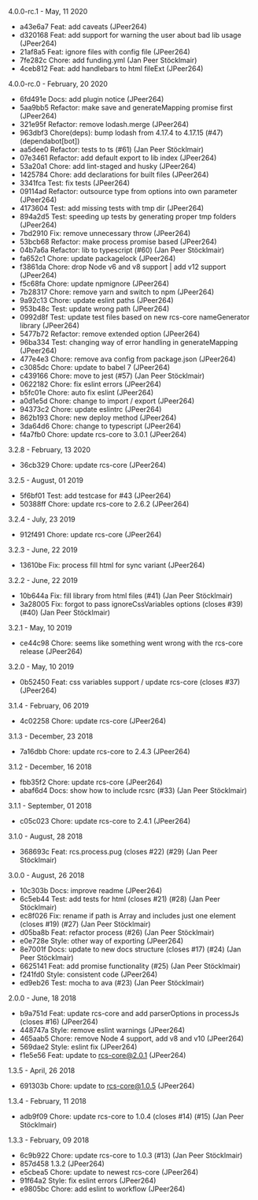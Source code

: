 4.0.0-rc.1 - May, 11 2020

* a43e6a7 Feat: add caveats (JPeer264)
* d320168 Feat: add support for warning the user about bad lib usage (JPeer264)
* 21af8a5 Feat: ignore files with config file (JPeer264)
* 7fe282c Chore: add funding.yml (Jan Peer Stöcklmair)
* 4ceb812 Feat: add handlebars to html fileExt (JPeer264)

4.0.0-rc.0 - February, 20 2020

* 6fd491e Docs: add plugin notice (JPeer264)
* 5aa9bb5 Refactor: make save and generateMapping promise first (JPeer264)
* 321e95f Refactor: remove lodash.merge (JPeer264)
* 963dbf3 Chore(deps): bump lodash from 4.17.4 to 4.17.15 (#47) (dependabot[bot])
* aa5dee0 Refactor: tests to ts (#61) (Jan Peer Stöcklmair)
* 07e3461 Refactor: add default export to lib index (JPeer264)
* 53a20a1 Chore: add lint-staged and husky (JPeer264)
* 1425784 Chore: add declarations for built files (JPeer264)
* 3341fca Test: fix tests (JPeer264)
* 09114ad Refactor: outsource type from options into own parameter (JPeer264)
* 4173604 Test: add missing tests with tmp dir (JPeer264)
* 894a2d5 Test: speeding up tests by generating proper tmp folders (JPeer264)
* 7bd2910 Fix: remove unnecessary throw (JPeer264)
* 53bcb68 Refactor: make process promise based (JPeer264)
* 04b7a6a Refactor: lib to typescript (#60) (Jan Peer Stöcklmair)
* fa652c1 Chore: update packagelock (JPeer264)
* f3861da Chore: drop Node v6 and v8 support | add v12 support (JPeer264)
* f5c68fa Chore: update npmignore (JPeer264)
* 7b28317 Chore: remove yarn and switch to npm (JPeer264)
* 9a92c13 Chore: update eslint paths (JPeer264)
* 953b48c Test: update wrong path (JPeer264)
* 0992d8f Test: update test files based on new rcs-core nameGenerator library (JPeer264)
* 5477b72 Refactor: remove extended option (JPeer264)
* 96ba334 Test: changing way of error handling in generateMapping (JPeer264)
* 477e4e3 Chore: remove ava config from package.json (JPeer264)
* c3085dc Chore: update to babel 7 (JPeer264)
* c439166 Chore: move to jest (#57) (Jan Peer Stöcklmair)
* 0622182 Chore: fix eslint errors (JPeer264)
* b5fc01e Chore: auto fix eslint (JPeer264)
* a0d1e5d Chore: change to import / export (JPeer264)
* 94373c2 Chore: update eslintrc (JPeer264)
* 862b193 Chore: new deploy method (JPeer264)
* 3da64d6 Chore: change to typescript (JPeer264)
* f4a7fb0 Chore: update rcs-core to 3.0.1 (JPeer264)

3.2.8 - February, 13 2020

* 36cb329 Chore: update rcs-core (JPeer264)

3.2.5 - August, 01 2019

* 5f6bf01 Test: add testcase for #43 (JPeer264)
* 50388ff Chore: update rcs-core to 2.6.2 (JPeer264)

3.2.4 - July, 23 2019

* 912f491 Chore: update rcs-core (JPeer264)

3.2.3 - June, 22 2019

* 13610be Fix: process fill html for sync variant (JPeer264)

3.2.2 - June, 22 2019

* 10b644a Fix: fill library from html files (#41) (Jan Peer Stöcklmair)
* 3a28005 Fix: forgot to pass ignoreCssVariables options (closes #39) (#40) (Jan Peer Stöcklmair)

3.2.1 - May, 10 2019

* ce44c98 Chore: seems like something went wrong with the rcs-core release (JPeer264)

3.2.0 - May, 10 2019

* 0b52450 Feat: css variables support / update rcs-core (closes #37) (JPeer264)

3.1.4 - February, 06 2019

* 4c02258 Chore: update rcs-core (JPeer264)

3.1.3 - December, 23 2018

* 7a16dbb Chore: update rcs-core to 2.4.3 (JPeer264)

3.1.2 - December, 16 2018

* fbb35f2 Chore: update rcs-core (JPeer264)
* abaf6d4 Docs: show how to include rcsrc (#33) (Jan Peer Stöcklmair)

3.1.1 - September, 01 2018

* c05c023 Chore: update rcs-core to 2.4.1 (JPeer264)

3.1.0 - August, 28 2018

* 368693c Feat: rcs.process.pug (closes #22) (#29) (Jan Peer Stöcklmair)

3.0.0 - August, 26 2018

* 10c303b Docs: improve readme (JPeer264)
* 6c5eb44 Test: add tests for html (closes #21) (#28) (Jan Peer Stöcklmair)
* ec8f026 Fix: rename if path is Array and includes just one element (closes #19) (#27) (Jan Peer Stöcklmair)
* d05ba8b Feat: refactor process (#26) (Jan Peer Stöcklmair)
* e0e728e Style: other way of exporting (JPeer264)
* 8e7001f Docs: update to new docs structure (closes #17) (#24) (Jan Peer Stöcklmair)
* 6625141 Feat: add promise functionality (#25) (Jan Peer Stöcklmair)
* f241fd0 Style: consistent code (JPeer264)
* ed9eb26 Test: mocha to ava (#23) (Jan Peer Stöcklmair)

2.0.0 - June, 18 2018

* b9a751d Feat: update rcs-core and add parserOptions in processJs (closes #16) (JPeer264)
* 448747a Style: remove eslint warnings (JPeer264)
* 465aab5 Chore: remove Node 4 support, add v8 and v10 (JPeer264)
* 569dae2 Style: eslint fix (JPeer264)
* f1e5e56 Feat: update to rcs-core@2.0.1 (JPeer264)

1.3.5 - April, 26 2018

* 691303b Chore: update to rcs-core@1.0.5 (JPeer264)

1.3.4 - February, 11 2018

* adb9f09 Chore: update rcs-core to 1.0.4 (closes #14) (#15) (Jan Peer Stöcklmair)

1.3.3 - February, 09 2018

* 6c9b922 Chore: update rcs-core to 1.0.3 (#13) (Jan Peer Stöcklmair)
* 857d458 1.3.2 (JPeer264)
* e5cbea5 Chore: update to newest rcs-core (JPeer264)
* 91f64a2 Style: fix eslint errors (JPeer264)
* e9805bc Chore: add eslint to workflow (JPeer264)

